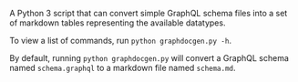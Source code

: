 A Python 3 script that can convert simple GraphQL schema files into a set of markdown tables representing the available datatypes.

To view a list of commands, run `python graphdocgen.py -h`.

By default, running `python graphdocgen.py` will convert a GraphQL schema named `schema.graphql` to a markdown file named `schema.md`.
